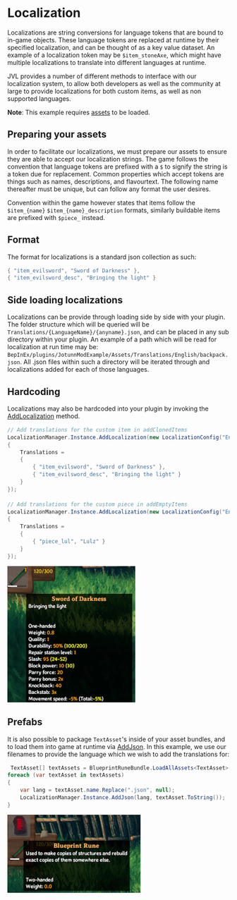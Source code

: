 # Localization
Localizations are string conversions for language tokens that are bound to in-game objects. These language tokens are replaced at runtime by their specified localization, and can be thought of as a key value dataset. An example of a localization token may be `$item_stoneAxe`, which might have multiple localizations to translate into different languages at runtime.

JVL provides a number of different methods to interface with our localization system, to allow both developers as well as the community at large to provide localizations for both custom items, as well as non supported languages.

**Note**: This example requires [assets](assets.md) to be loaded.

## Preparing your assets
In order to facilitate our localizations, we must prepare our assets to ensure they are able to accept our localization strings. The game follows the convention that language tokens are prefixed with a `$` to signify the string is a token due for replacement. Common properties which accept tokens are things such as names, descriptions, and flavourtext. The following name thereafter must be unique, but can follow any format the user desires.

Convention within the game however states that items follow the `$item_{name}` `$item_{name}_description` formats, similarly buildable items are prefixed with `$piece_` instead.

## Format
The format for localizations is a standard json collection as such:
```cs
{ "item_evilsword", "Sword of Darkness" },
{ "item_evilsword_desc", "Bringing the light" }
```

## Side loading localizations
Localizations can be provide through loading side by side with your plugin. The folder structure which will be queried will be `Translations/{LanguageName}/{anyname}.json`, and can be placed in any sub directory within your plugin.
An example of a path which will be read for localization at run time may be: `BepInEx/plugins/JotunnModExample/Assets/Translations/English/backpack.json`. 
All .json files within such a directory will be iterated through and localizations added for each of those languages.

## Hardcoding
Localizations may also be hardcoded into your plugin by invoking the [AddLocalization](xref:JotunnLib.Managers.LocalizationManager.AddLocalization(JotunnLib.Configs.LocalizationConfig)) method.

```cs
// Add translations for the custom item in addClonedItems
LocalizationManager.Instance.AddLocalization(new LocalizationConfig("English")
{
    Translations =
    {
        { "item_evilsword", "Sword of Darkness" },
        { "item_evilsword_desc", "Bringing the light" }
    }
});

// Add translations for the custom piece in addEmptyItems
LocalizationManager.Instance.AddLocalization(new LocalizationConfig("English")
{
    Translations =
    {
        { "piece_lul", "Lulz" }
    }
});
```
![Evil Sword Localizations](../../images/data/EvilSwordLocalizations.png)


## Prefabs
It is also possible to package `TextAsset`'s inside of your asset bundles, and to load them into game at runtime via [AddJson](xref:JotunnLib.Managers.LocalizationManager.AddJson(System.String,System.String)). In this example, we use our filenames to provide the language which we wish to add the translations for:

```cs
 TextAsset[] textAssets = BlueprintRuneBundle.LoadAllAssets<TextAsset>();
foreach (var textAsset in textAssets)
{
    var lang = textAsset.name.Replace(".json", null);
    LocalizationManager.Instance.AddJson(lang, textAsset.ToString());
}
```

![Blueprint Rune Localizations](../../images/data/blueprintRuneLocalizations.png)